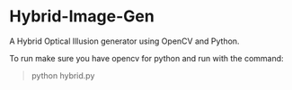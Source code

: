 # Hybrid-Image-Gen

A Hybrid Optical Illusion generator using OpenCV and Python.

To run make sure you have opencv for python and run with the command:

>python hybrid.py
